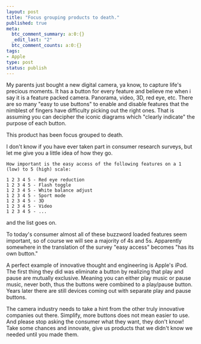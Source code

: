 ```yaml
---
layout: post
title: "Focus grouping products to death."
published: true
meta:
  btc_comment_summary: a:0:{}
  _edit_last: "2"
  btc_comment_counts: a:0:{}
tags:
- Apple
type: post
status: publish
---
```

My parents just bought a new digital camera, ya know, to capture life's precious moments. It has a button for every feature and believe me when i say it is a feature packed camera. Panorama, video, 3D, red eye, etc. There are so many "easy to use buttons" to enable and disable features that the nimblest of fingers have difficulty picking out the right ones. That is assuming you can decipher the iconic diagrams which "clearly indicate" the purpose of each button.

This product has been focus grouped to death.

I don't know if you have ever taken part in consumer research surveys, but let me give you a little idea of how they go.

    How important is the easy access of the following features on a 1 (low) to 5 (high) scale:

    1 2 3 4 5 - Red eye reduction
    1 2 3 4 5 - Flash toggle
    1 2 3 4 5 - White balance adjust
    1 2 3 4 5 - Sport mode
    1 2 3 4 5 - 3D
    1 2 3 4 5 - Video
    1 2 3 4 5 - ...

and the list goes on.

To today's consumer almost all of these buzzword loaded features seem important, so of course we will see a majority of 4s and 5s. Apparently somewhere in the translation of the survey "easy access" becomes "has its own button."

A perfect example of innovative thought and engineering is Apple's iPod. The first thing they did was eliminate a button by realizing that play and pause are mutually exclusive. Meaning you can either play music or pause music, never both, thus the buttons were combined to a play/pause button. Years later there are still devices coming out with separate play and pause buttons.

The camera industry needs to take a hint from the other truly innovative companies out there. Simplify, more buttons does not mean easier to use. And please stop asking the consumer what they want, they don't know! Take some chances and innovate, give us products that we didn't know we needed until you made them.
